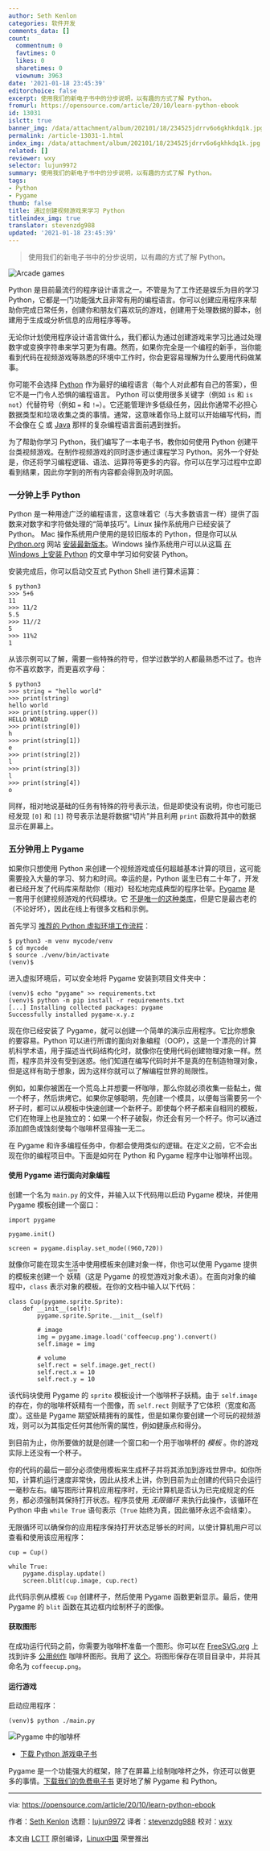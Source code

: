 ```yaml
---
author: Seth Kenlon
categories: 软件开发
comments_data: []
count:
  commentnum: 0
  favtimes: 0
  likes: 0
  sharetimes: 0
  viewnum: 3963
date: '2021-01-18 23:45:39'
editorchoice: false
excerpt: 使用我们的新电子书中的分步说明，以有趣的方式了解 Python。
fromurl: https://opensource.com/article/20/10/learn-python-ebook
id: 13031
islctt: true
banner_img: /data/attachment/album/202101/18/234525jdrrv6o6gkhkdq1k.jpg
permalink: /article-13031-1.html
index_img: /data/attachment/album/202101/18/234525jdrrv6o6gkhkdq1k.jpg.thumb.jpg
related: []
reviewer: wxy
selector: lujun9972
summary: 使用我们的新电子书中的分步说明，以有趣的方式了解 Python。
tags:
- Python
- Pygame
thumb: false
title: 通过创建视频游戏来学习 Python
titleindex_img: true
translator: stevenzdg988
updated: '2021-01-18 23:45:39'
---
```



> 
> 使用我们的新电子书中的分步说明，以有趣的方式了解 Python。
> 
> 
> 


![](/data/attachment/album/202101/18/234525jdrrv6o6gkhkdq1k.jpg "Arcade games")


Python 是目前最流行的程序设计语言之一。不管是为了工作还是娱乐为目的学习 Python，它都是一门功能强大且非常有用的编程语言。你可以创建应用程序来帮助你完成日常任务，创建你和朋友们喜欢玩的游戏，创建用于处理数据的脚本，创建用于生成或分析信息的应用程序等等。


无论你计划使用程序设计语言做什么，我们都认为通过创建游戏来学习比通过处理数字或变换字符串来学习更为有趣。然而，如果你完全是一个编程的新手，当你能看到代码在视频游戏等熟悉的环境中工作时，你会更容易理解为什么要用代码做某事。


你可能不会选择 [Python](https://www.python.org/) 作为最好的编程语言（每个人对此都有自己的答案），但它不是一门令人恐惧的编程语言。 Python 可以使用很多关键字（例如 `is` 和 `is not`）代替符号（例如 `=` 和 `!=`）。它还能管理许多低级任务，因此你通常不必担心数据类型和垃圾收集之类的事情。通常，这意味着你马上就可以开始编写代码，而不会像在 [C](https://opensource.com/article/20/8/c-programming-cheat-sheet) 或 [Java](https://opensource.com/resources/java) 那样的复杂编程语言面前遇到挫折。


为了帮助你学习 Python，我们编写了一本电子书，教你如何使用 Python 创建平台类视频游戏。在制作视频游戏的同时逐步通过课程学习 Python。另外一个好处是，你还将学习编程逻辑、语法、运算符等更多的内容。你可以在学习过程中立即看到结果，因此你学到的所有内容都会得到及时巩固。


### 一分钟上手 Python


Python 是一种用途广泛的编程语言，这意味着它（与大多数语言一样）提供了函数来对数字和字符做处理的“简单技巧”。Linux 操作系统用户已经安装了 Python。 Mac 操作系统用户使用的是较旧版本的 Python，但是你可以从 [Python.org](http://Python.org) 网站 [安装最新版本](https://www.python.org/downloads/mac-osx)。Windows 操作系统用户可以从这篇 [在 Windows 上安装 Python](https://opensource.com/article/19/8/how-install-python-windows) 的文章中学习如何安装 Python。


安装完成后，你可以启动交互式 Python Shell 进行算术运算：



```
$ python3
>>> 5+6
11
>>> 11/2
5.5
>>> 11//2
5
>>> 11%2
1

```

从该示例可以了解，需要一些特殊的符号，但学过数学的人都最熟悉不过了。也许你不喜欢数字，而更喜欢字母：



```
$ python3
>>> string = "hello world"
>>> print(string)
hello world
>>> print(string.upper())
HELLO WORLD
>>> print(string[0])
h
>>> print(string[1])
e
>>> print(string[2])
l
>>> print(string[3])
l
>>> print(string[4])
o

```

同样，相对地说基础的任务有特殊的符号表示法，但是即使没有说明，你也可能已经发现 `[0]` 和 `[1]` 符号表示法是将数据“切片”并且利用 `print` 函数将其中的数据显示在屏幕上。


### 五分钟用上 Pygame


如果你只想使用 Python 来创建一个视频游戏或任何超越基本计算的项目，这可能需要投入大量的学习、努力和时间。幸运的是，Python 诞生已有二十年了，开发者已经开发了代码库来帮助你（相对）轻松地完成典型的程序壮举。[Pygame](https://www.pygame.org/news) 是一套用于创建视频游戏的代码模块。它 [不是唯一的这种类库](https://opensource.com/article/18/4/easy-2d-game-creation-python-and-arcade)，但是它是最古老的（不论好坏），因此在线上有很多文档和示例。


首先学习 [推荐的 Python 虚拟环境工作流程](https://opensource.com/article/20/9/venv-python)：



```
$ python3 -m venv mycode/venv
$ cd mycode
$ source ./venv/bin/activate
(venv)$

```

进入虚拟环境后，可以安全地将 Pygame 安装到项目文件夹中：



```
(venv)$ echo "pygame" >> requirements.txt
(venv)$ python -m pip install -r requirements.txt
[...] Installing collected packages: pygame
Successfully installed pygame-x.y.z

```

现在你已经安装了 Pygame，就可以创建一个简单的演示应用程序。它比你想象的要容易。Python 可以进行所谓的面向对象编程（OOP），这是一个漂亮的计算机科学术语，用于描述当代码结构化时，就像你在使用代码创建物理对象一样。然而，程序员并没有受到迷惑。他们知道在编写代码时并不是真的在制造物理对象，但是这样有助于想象，因为这样你就可以了解编程世界的局限性。


例如，如果你被困在一个荒岛上并想要一杯咖啡，那么你就必须收集一些黏土，做一个杯子，然后烘烤它。如果你足够聪明，先创建一个模具，以便每当需要另一个杯子时，都可以从模板中快速创建一个新杯子。即使每个杯子都来自相同的模板，它们在物理上也是独立的：如果一个杯子破裂，你还会有另一个杯子。你可以通过添加颜色或蚀刻使每个咖啡杯显得独一无二。


在 Pygame 和许多编程任务中，你都会使用类似的逻辑。在定义之前，它不会出现在你的编程项目中。下面是如何在 Python 和 Pygame 程序中让咖啡杯出现。


#### 使用 Pygame 进行面向对象编程


创建一个名为 `main.py` 的文件，并输入以下代码用以启动 Pygame 模块，并使用 Pygame 模板创建一个窗口：



```
import pygame

pygame.init()

screen = pygame.display.set_mode((960,720))

```

就像你可能在现实生活中使用模板来创建对象一样，你也可以使用 Pygame 提供的模板来创建一个<ruby> 妖精 <rt>  sprite </rt></ruby>（这是 Pygame 的视觉游戏对象术语）。在面向对象的编程中，`class` 表示对象的模板。在你的文档中输入以下代码：



```
class Cup(pygame.sprite.Sprite):
    def __init__(self):
        pygame.sprite.Sprite.__init__(self)

        # image
        img = pygame.image.load('coffeecup.png').convert()
        self.image = img

        # volume
        self.rect = self.image.get_rect()
        self.rect.x = 10
        self.rect.y = 10

```

该代码块使用 Pygame 的 `sprite` 模板设计一个咖啡杯子妖精。由于 `self.image` 的存在，你的咖啡杯妖精有一个图像，而 `self.rect` 则赋予了它体积（宽度和高度）。这些是 Pygame 期望妖精拥有的属性，但是如果你要创建一个可玩的视频游戏，则可以为其指定任何其他所需的属性，例如健康点和得分。


到目前为止，你所要做的就是创建一个窗口和一个用于咖啡杯的 *模板* 。你的游戏实际上还没有一个杯子。


你的代码的最后一部分必须使用模板来生成杯子并将其添加到游戏世界中。如你所知，计算机运行速度非常快，因此从技术上讲，你到目前为止创建的代码只会运行一毫秒左右。编写图形计算机应用程序时，无论计算机是否认为已完成规定的任务，都必须强制其保持打开状态。程序员使用 *无限循环* 来执行此操作，该循环在 Python 中由 `while True` 语句表示（`True` 始终为真，因此循环永远不会结束）。


无限循环可以确保你的应用程序保持打开状态足够长的时间，以使计算机用户可以查看和使用该应用程序：



```
cup = Cup()

while True:
    pygame.display.update()
    screen.blit(cup.image, cup.rect)

```

此代码示例从模板 `Cup` 创建杯子，然后使用 Pygame 函数更新显示。最后，使用 Pygame 的 `blit` 函数在其边框内绘制杯子的图像。


#### 获取图形


在成功运行代码之前，你需要为咖啡杯准备一个图形。你可以在 [FreeSVG.org](http://freesvg.org) 上找到许多 [公用创作](https://opensource.com/article/20/1/what-creative-commons) 咖啡杯图形。我用了 [这个](https://freesvg.org/1548870028)。将图形保存在项目目录中，并将其命名为 `coffeecup.png`。


#### 运行游戏


启动应用程序：



```
(venv)$ python ./main.py

```

![Pygame 中的咖啡杯](/data/attachment/album/202101/18/234540gzv0v0uevzv0tte0.jpg "Coffee cup in Pygame")


* [下载 Python 游戏电子书](https://opensource.com/downloads/python-gaming-ebook)


Pygame 是一个功能强大的框架，除了在屏幕上绘制咖啡杯之外，你还可以做更多的事情。[下载我们的免费电子书](https://opensource.com/downloads/python-gaming-ebook) 更好地了解 Pygame 和 Python。




---


via: <https://opensource.com/article/20/10/learn-python-ebook>


作者：[Seth Kenlon](https://opensource.com/users/seth) 选题：[lujun9972](https://github.com/lujun9972) 译者：[stevenzdg988](https://github.com/stevenzdg988) 校对：[wxy](https://github.com/wxy)


本文由 [LCTT](https://github.com/LCTT/TranslateProject) 原创编译，[Linux中国](https://linux.cn/) 荣誉推出
